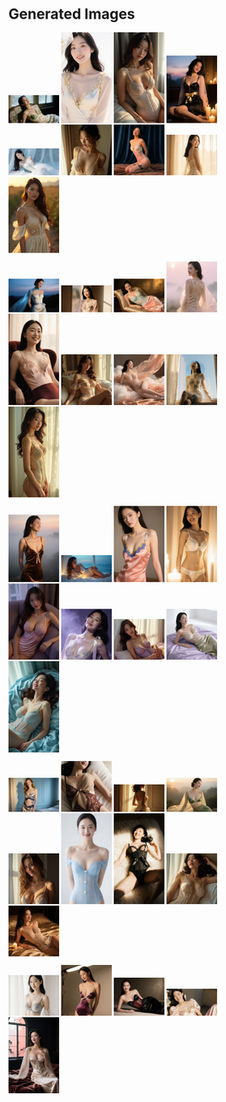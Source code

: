 # Generated Images



<img src="2025_10_09_01.webp" width="100"/> <img src="2025_10_09_02.webp" width="100"/> <img src="2025_10_09_03.webp" width="100"/> <img src="2025_10_09_04.webp" width="100"/> <img src="2025_10_09_05.webp" width="100"/> <img src="2025_10_09_06.webp" width="100"/> <img src="2025_10_09_07.webp" width="100"/> <img src="2025_10_09_08.webp" width="100"/> <img src="2025_10_09_09.webp" width="100"/>

<img src="2025_10_09_10.webp" width="100"/> <img src="2025_10_09_11.webp" width="100"/> <img src="2025_10_09_12.webp" width="100"/> <img src="2025_10_09_13.webp" width="100"/> <img src="2025_10_09_14.webp" width="100"/> <img src="2025_10_09_15.webp" width="100"/> <img src="2025_10_09_16.webp" width="100"/> <img src="2025_10_09_17.webp" width="100"/> <img src="2025_10_09_18.webp" width="100"/>

<img src="2025_10_09_19.webp" width="100"/> <img src="2025_10_09_20.webp" width="100"/> <img src="2025_10_09_21.webp" width="100"/> <img src="2025_10_09_22.webp" width="100"/> <img src="2025_10_09_23.webp" width="100"/> <img src="2025_10_09_24.webp" width="100"/> <img src="2025_10_09_25.webp" width="100"/> <img src="2025_10_09_26.webp" width="100"/> <img src="2025_10_09_27.webp" width="100"/>

<img src="2025_10_09_28.webp" width="100"/> <img src="2025_10_09_29.webp" width="100"/> <img src="2025_10_09_30.webp" width="100"/> <img src="2025_10_09_31.webp" width="100"/> <img src="2025_10_09_32.webp" width="100"/> <img src="2025_10_09_33.webp" width="100"/> <img src="2025_10_09_34.webp" width="100"/> <img src="2025_10_09_35.webp" width="100"/> <img src="2025_10_09_36.webp" width="100"/>

<img src="2025_10_09_37.webp" width="100"/> <img src="2025_10_09_38.webp" width="100"/> <img src="2025_10_09_39.webp" width="100"/> <img src="2025_10_09_40.webp" width="100"/> <img src="2025_10_09_41.webp" width="100"/>